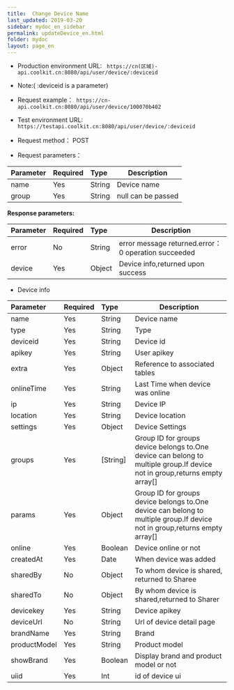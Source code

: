 ```yaml
---
title:  Change Device Name
last_updated: 2019-03-20
sidebar: mydoc_en_sidebar
permalink: updateDevice_en.html
folder: mydoc
layout: page_en
---
```



- Production environment URL: ``` https://cn(区域)-api.coolkit.cn:8080/api/user/device/:deviceid``` 

- Note:( :deviceid is a parameter)

- Request example：``` https://cn-api.coolkit.cn:8080/api/user/device/100070b402``` 

- Test environment URL: ``` https://testapi.coolkit.cn:8080/api/user/device/:deviceid``` 

- Request method： POST

- Request parameters：

|Parameter|Required|Type|Description|
|:----    |:---|:----- |-----   |
|name     |Yes  |String | Device name |
|group |Yes  |String | null can be passed |

**Response parameters:**

|Parameter|Required|Type|Description|
|:----    |:---|:----- |-----   |
|error |No  |String | error message returned.error：0 operation succeeded  |
|device |Yes  |Object | Device info,returned upon success  |

- Device info

|Parameter|Required|Type|Description|
|:----    |:---|:----- |-----   |
|name |Yes  |String | Device name  |
|type |Yes  |String | Type  |
|deviceid |Yes  |String | Device id  |
|apikey |Yes  |String | User apikey  |
|extra |Yes  |Object | Reference to associated tables  |
|onlineTime |Yes  |String | Last Time when device was online  |
|ip |Yes  |String | Device IP  |
|location |Yes  |String | Device location  |
|settings |Yes  |Object | Device Settings  |
|groups |Yes  | [String] | Group ID for groups device belongs to.One device can belong to multiple group.If device not in group,returns empty array[]  |
|params |Yes  |Object | Group ID for groups device belongs to.One device can belong to multiple group.If device not in group,returns empty array[]  |
|online |Yes  |Boolean | Device online or not  |
|createdAt |Yes  |Date | When device was added  |
|sharedBy |No  |Object | To whom device is shared, returned to Sharee  |
|sharedTo |No  |Object | By whom device is shared,returned to Sharer  |
|devicekey |Yes  |String | Device apikey  |
|deviceUrl |No  |String | Url of device detail page  |
|brandName |Yes  |String | Brand  |
|productModel |Yes  |String | Product model  |
|showBrand |Yes  |Boolean | Display brand and product model or not  |
|uiid |Yes  | Int | id of device ui  |



